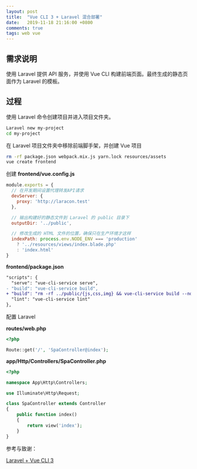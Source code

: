 ```yaml
---
layout: post
title:  "Vue CLI 3 + Laravel 混合部署"
date:   2019-11-18 21:16:00 +0800
comments: true
tags: web vue
---
```


## 需求说明

使用 Laravel 提供 API 服务，并使用 Vue CLI 构建前端页面。最终生成的静态页面作为 Laravel 的模板。

## 过程

使用 Laravel 命令创建项目并进入项目文件夹。

```bash
Laravel new my-project
cd my-project
```

在 Laravel 项目文件夹中移除前端脚手架，并创建 Vue 项目

```bash
rm -rf package.json webpack.mix.js yarn.lock resources/assets
vue create frontend
```

创建 **frontend/vue.config.js**

```js
module.exports = {
  // 在开发期间设置代理转发API请求
  devServer: {
    proxy: 'http://laracon.test'
  },

  // 输出构建好的静态文件到 Laravel 的 public 目录下
  outputDir: '../public',

  // 修改生成的 HTML 文件的位置，确保只在生产环境才这样
  indexPath: process.env.NODE_ENV === 'production'
    ? '../resources/views/index.blade.php'
    : 'index.html'
}
```

**frontend/package.json**

```diff
"scripts": {
  "serve": "vue-cli-service serve",
- "build": "vue-cli-service build",
+ "build": "rm -rf ../public/{js,css,img} && vue-cli-service build --no-clean",
  "lint": "vue-cli-service lint"
},
```

配置 Laravel

**routes/web.php**

```php
<?php

Route::get('/', 'SpaController@index');
```

**app/Http/Controllers/SpaController.php**

```php
<?php

namespace App\Http\Controllers;

use Illuminate\Http\Request;

class SpaController extends Controller
{
    public function index()
    {
        return view('index');
    }
}
```

参考与致谢：

[Laravel + Vue CLI 3](https://github.com/yyx990803/laravel-vue-cli-3)